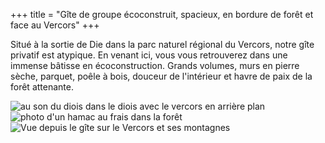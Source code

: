 +++
title = "Gîte de groupe écoconstruit, spacieux, en bordure de forêt et face au Vercors"
+++


Situé à la sortie de Die dans la parc naturel régional du Vercors, notre gîte privatif est atypique. En venant ici, vous vous retrouverez dans une immense bâtisse en écoconstruction. Grands volumes, murs en pierre sèche, parquet, poêle à bois, douceur de l'intérieur et havre de paix de la forêt attenante.

![au son du diois dans le diois avec le vercors en arrière plan](gitevercors.jpg)
![photo d'un hamac au frais dans la forêt](foret_avec_hamac.jpg)
![Vue depuis le gîte sur le Vercors et ses montagnes](montage_vercors.jpg)